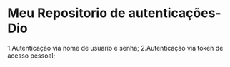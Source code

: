 # Meu Repositorio de autenticações-Dio
1.Autenticação via nome de usuario e senha;
2.Autenticação via token de acesso pessoal;